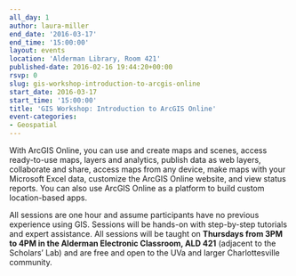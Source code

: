 ```yaml
---
all_day: 1
author: laura-miller
end_date: '2016-03-17'
end_time: '15:00:00'
layout: events
location: 'Alderman Library, Room 421'
published-date: 2016-02-16 19:44:20+00:00
rsvp: 0
slug: gis-workshop-introduction-to-arcgis-online
start_date: 2016-03-17
start_time: '15:00:00'
title: 'GIS Workshop: Introduction to ArcGIS Online'
event-categories:
- Geospatial
---
```


With ArcGIS Online, you can use and create maps and scenes, access ready-to-use maps, layers and analytics, publish data as web layers, collaborate and share, access maps from any device, make maps with your Microsoft Excel data, customize the ArcGIS Online website, and view status reports. You can also use ArcGIS Online as a platform to build custom location-based apps.

All sessions are one hour and assume participants have no previous experience using GIS. Sessions will be hands-on with step-by-step tutorials and expert assistance. All sessions will be taught on **Thursdays from 3PM to 4PM in the Alderman Electronic Classroom, ALD 421** (adjacent to the Scholars’ Lab) and are free and open to the UVa and larger Charlottesville community.




